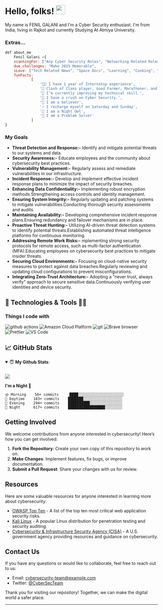 # Hello, folks! <img src="https://raw.githubusercontent.com/MartinHeinz/MartinHeinz/master/wave.gif" width="30px">

My name is FENIL GALANI and I'm a Cyber Security enthusiast. I'm from India, living in Rajkot and currently Studying At Atmiya University.

### Extras...

```javascript
def about_me
    Fenil Galani ={
    scanningFor: ["Any Cyber Security Roles", "Networking Related Roles"],
    due_challenges: "Make 2025 Memorable",
    iLove: ["Tech Related News", "Space Docs", "Learning", "Cooking", "Cycling", "Hackathons", "Movies"],
    funFacts:
            [
                '👨‍💻 I have 1 year of Internship experience',
                '👯 Clash of Clans player, Good Farmer, Marathoner, and an adventurer',
                '🔭 I’m currently improving my technical skill.',
                '🌱 I have a crush on Cyber Security.',
                '🤝 I am a believer',
                '⚡ I recharge myself on Saturday and Sunday',
                '🌙 I am a Night Owl',
                '🧩 I am a Problem Solver'
            ]
} 
```

### My Goals

- **Threat Detection and Response:-** Identify and mitigate potential threats to our systems and data.
- **Security Awareness:-** Educate employees and the community about cybersecurity best practices.
- **Vulnerability Management:-** Regularly assess and remediate vulnerabilities in our infrastructure.
- **Incident Response:-** Develop and implement effective incident response plans to minimize the impact of security breaches.
- **Enhancing Data Confidentiality:-** Implementing robust encryption methods.Strengthening access controls and identity management.
- **Ensuring System Integrity:-** Regularly updating and patching systems to mitigate vulnerabilities.Conducting thorough security assessments and audits.
- **Maintaining Availability:-** Developing comprehensive incident response plans.Ensuring redundancy and failover mechanisms are in place.
- **Proactive Threat Hunting:-** Utilizing AI-driven threat detection systems to identify potential threats.Establishing automated threat intelligence platforms for continuous monitoring.
- **Addressing Remote Work Risks:-** mplementing strong security protocols for remote access, such as multi-factor authentication (MFA).Educating employees on cybersecurity best practices to mitigate insider threats.
- **Securing Cloud Environments:-** Focusing on cloud-native security measures to protect against data breaches.Regularly reviewing and updating cloud configurations to prevent misconfigurations.
- **Integrating Zero-Trust Architecture:-** Adopting a "never trust, always verify" approach to secure sensitive data.Continuously verifying user identities and device security.

## 🔧 Technologies & Tools 🧑‍💻

<h3>Things I code with</h3>
<p>
 
<img alt="github actions" src="https://img.shields.io/badge/-Github_Actions-2088FF?style=flat-square&logo=github-actions&logoColor=white" />
  <img alt="Amazon Cloud Platform" src="https://img.shields.io/badge/-Amazon_Cloud_Platform-1a73e8?style=flat-square&logo=goggle-cloud&logoColor=white" />
  <img alt="git" src="https://img.shields.io/badge/-Git-F05032?style=flat-square&logo=git&logoColor=white" />
  <img alt="Brave browser" src="https://img.shields.io/badge/-Brave_Browser-FB542B?style=flat-square&logo=brave&logoColor=white" />
  <img alt="Prettier" src="https://img.shields.io/badge/-Prettier-F7B93E?style=flat-square&logo=prettier&logoColor=white" />
  <img alt="VS Code" src="https://img.shields.io/badge/-VS Code -F7B93E?style=flat-square&logo=VS Code&logoColor=white" />

## &#x1f4c8; GitHub Stats

<details open>
 <summary> 😇 <b>My Github Stats</b>: </summary>

<br>

<p align = "left">
  <img src = "https://github-readme-stats.vercel.app/api?username=fenilgalani07&show_icons=true&theme=tokyonight&line_height=27">
 
</p>

</details>


<!--START_SECTION:waka-->

**I'm a Night 🦉**

```text
🌞 Morning    56+ commits     ████░░░░░░░░░░░░░░░░░░░░░
🌆 Daytime    183+ commits    ███████░░░░░░░░░░░░░░░░░░
🌃 Evening    294+ commits    ██████████░░░░░░░░░░░░░░░
🌙 Night      617+ commits    █████████████████░░░░░░░░

```

## Getting Involved

We welcome contributions from anyone interested in cybersecurity! Here’s how you can get involved:

1. **Fork the Repository**: Create your own copy of this repository to work on.
2. **Make Changes**: Implement features, fix bugs, or improve documentation.
3. **Submit a Pull Request**: Share your changes with us for review.

## Resources

Here are some valuable resources for anyone interested in learning more about cybersecurity:

- [OWASP Top Ten](https://owasp.org/www-project-top-ten/) - A list of the top ten most critical web application security risks.
- [Kali Linux](https://www.kali.org/) - A popular Linux distribution for penetration testing and security auditing.
- [Cybersecurity & Infrastructure Security Agency (CISA)](https://www.cisa.gov/) - A U.S. government agency providing resources and guidance on cybersecurity.

## Contact Us

If you have any questions or would like to collaborate, feel free to reach out to us:

- Email: cybersecurity-team@example.com
- Twitter: [@CyberSecTeam](https://twitter.com/CyberSecTeam)

Thank you for visiting our repository! Together, we can make the digital world a safer place.

---


